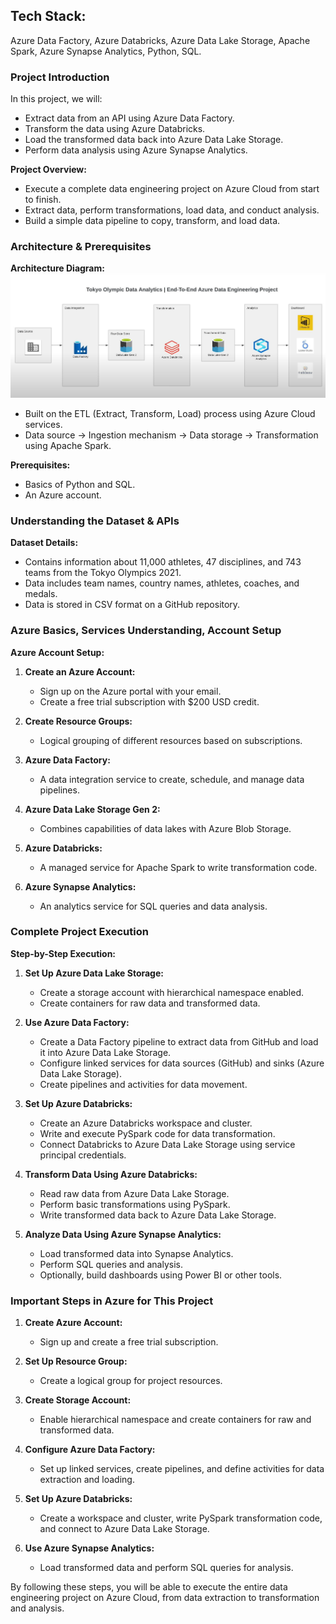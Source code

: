 ## Tech Stack: 
Azure Data Factory, Azure Databricks, Azure Data Lake Storage, Apache Spark, Azure Synapse Analytics, Python, SQL.


### Project Introduction

In this project, we will:
- Extract data from an API using Azure Data Factory.
- Transform the data using Azure Databricks.
- Load the transformed data back into Azure Data Lake Storage.
- Perform data analysis using Azure Synapse Analytics.


**Project Overview:**
- Execute a complete data engineering project on Azure Cloud from start to finish.
- Extract data, perform transformations, load data, and conduct analysis.
- Build a simple data pipeline to copy, transform, and load data.

### Architecture & Prerequisites

**Architecture Diagram:**
![architecture](Architectue.png)
- Built on the ETL (Extract, Transform, Load) process using Azure Cloud services.
- Data source → Ingestion mechanism → Data storage → Transformation using Apache Spark.

**Prerequisites:**
- Basics of Python and SQL.
- An Azure account.

### Understanding the Dataset & APIs

**Dataset Details:**
- Contains information about 11,000 athletes, 47 disciplines, and 743 teams from the Tokyo Olympics 2021.
- Data includes team names, country names, athletes, coaches, and medals.
- Data is stored in CSV format on a GitHub repository.

### Azure Basics, Services Understanding, Account Setup

**Azure Account Setup:**
1. **Create an Azure Account:**
   - Sign up on the Azure portal with your email.
   - Create a free trial subscription with $200 USD credit.

2. **Create Resource Groups:**
   - Logical grouping of different resources based on subscriptions.

3. **Azure Data Factory:**
   - A data integration service to create, schedule, and manage data pipelines.

4. **Azure Data Lake Storage Gen 2:**
   - Combines capabilities of data lakes with Azure Blob Storage.

5. **Azure Databricks:**
   - A managed service for Apache Spark to write transformation code.

6. **Azure Synapse Analytics:**
   - An analytics service for SQL queries and data analysis.

### Complete Project Execution

**Step-by-Step Execution:**

1. **Set Up Azure Data Lake Storage:**
   - Create a storage account with hierarchical namespace enabled.
   - Create containers for raw data and transformed data.

2. **Use Azure Data Factory:**
   - Create a Data Factory pipeline to extract data from GitHub and load it into Azure Data Lake Storage.
   - Configure linked services for data sources (GitHub) and sinks (Azure Data Lake Storage).
   - Create pipelines and activities for data movement.

3. **Set Up Azure Databricks:**
   - Create an Azure Databricks workspace and cluster.
   - Write and execute PySpark code for data transformation.
   - Connect Databricks to Azure Data Lake Storage using service principal credentials.

4. **Transform Data Using Azure Databricks:**
   - Read raw data from Azure Data Lake Storage.
   - Perform basic transformations using PySpark.
   - Write transformed data back to Azure Data Lake Storage.

5. **Analyze Data Using Azure Synapse Analytics:**
   - Load transformed data into Synapse Analytics.
   - Perform SQL queries and analysis.
   - Optionally, build dashboards using Power BI or other tools.

### Important Steps in Azure for This Project

1. **Create Azure Account:**
   - Sign up and create a free trial subscription.

2. **Set Up Resource Group:**
   - Create a logical group for project resources.

3. **Create Storage Account:**
   - Enable hierarchical namespace and create containers for raw and transformed data.

4. **Configure Azure Data Factory:**
   - Set up linked services, create pipelines, and define activities for data extraction and loading.

5. **Set Up Azure Databricks:**
   - Create a workspace and cluster, write PySpark transformation code, and connect to Azure Data Lake Storage.

6. **Use Azure Synapse Analytics:**
   - Load transformed data and perform SQL queries for analysis.

By following these steps, you will be able to execute the entire data engineering project on Azure Cloud, from data extraction to transformation and analysis.
